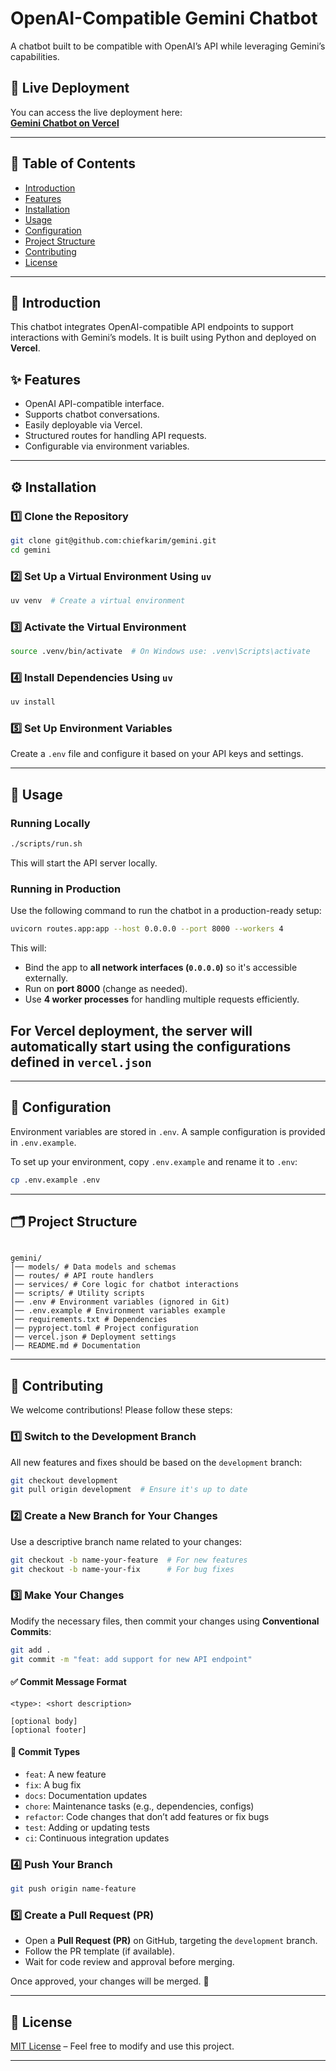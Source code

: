 # OpenAI-Compatible Gemini Chatbot

A chatbot built to be compatible with OpenAI’s API while leveraging Gemini’s capabilities.

## 🚀 Live Deployment

You can access the live deployment here:  
[**Gemini Chatbot on Vercel**](https://gemini-chiefkarim-chiefkarims-projects.vercel.app/docs)

---

## 📖 Table of Contents

- [Introduction](#-introduction)
- [Features](#-features)
- [Installation](#-installation)
- [Usage](#-usage)
- [Configuration](#-configuration)
- [Project Structure](#-project-structure)
- [Contributing](#-contributing)
- [License](#-license)

---

## 🌟 Introduction

This chatbot integrates OpenAI-compatible API endpoints to support interactions with Gemini’s models. It is built using Python and deployed on **Vercel**.

## ✨ Features

- OpenAI API-compatible interface.
- Supports chatbot conversations.
- Easily deployable via Vercel.
- Structured routes for handling API requests.
- Configurable via environment variables.

---

## ⚙️ Installation

### 1️⃣ Clone the Repository

```bash
git clone git@github.com:chiefkarim/gemini.git
cd gemini
```

### 2️⃣ Set Up a Virtual Environment Using `uv`

```bash
uv venv  # Create a virtual environment
```

### 3️⃣ Activate the Virtual Environment

```bash
source .venv/bin/activate  # On Windows use: .venv\Scripts\activate
```

### 4️⃣ Install Dependencies Using `uv`

```bash
uv install
```

### 5️⃣ Set Up Environment Variables

Create a `.env` file and configure it based on your API keys and settings.

---

## 🚀 Usage

### Running Locally

```bash
./scripts/run.sh
```

This will start the API server locally.

### Running in Production

Use the following command to run the chatbot in a production-ready setup:

```bash
uvicorn routes.app:app --host 0.0.0.0 --port 8000 --workers 4
```

This will:

- Bind the app to **all network interfaces (`0.0.0.0`)** so it's accessible externally.
- Run on **port 8000** (change as needed).
- Use **4 worker processes** for handling multiple requests efficiently.

## For **Vercel deployment**, the server will automatically start using the configurations defined in `vercel.json`

---

## 🔧 Configuration

Environment variables are stored in `.env`. A sample configuration is provided in `.env.example`.

To set up your environment, copy `.env.example` and rename it to `.env`:

```bash
cp .env.example .env
```

---

## 🗂️ Project Structure

```

gemini/
│── models/ # Data models and schemas
│── routes/ # API route handlers
│── services/ # Core logic for chatbot interactions
│── scripts/ # Utility scripts
│── .env # Environment variables (ignored in Git)
│── .env.example # Environment variables example
│── requirements.txt # Dependencies
│── pyproject.toml # Project configuration
│── vercel.json # Deployment settings
│── README.md # Documentation

```

---

## 🤝 Contributing

We welcome contributions! Please follow these steps:

### 1️⃣ Switch to the Development Branch

All new features and fixes should be based on the `development` branch:

```bash
git checkout development
git pull origin development  # Ensure it's up to date
```

### 2️⃣ Create a New Branch for Your Changes

Use a descriptive branch name related to your changes:

```bash
git checkout -b name-your-feature  # For new features
git checkout -b name-your-fix      # For bug fixes
```

### 3️⃣ Make Your Changes

Modify the necessary files, then commit your changes using **Conventional Commits**:

```bash
git add .
git commit -m "feat: add support for new API endpoint"
```

#### ✅ **Commit Message Format**

```
<type>: <short description>

[optional body]
[optional footer]
```

#### 📝 **Commit Types**

- `feat`: A new feature
- `fix`: A bug fix
- `docs`: Documentation updates
- `chore`: Maintenance tasks (e.g., dependencies, configs)
- `refactor`: Code changes that don’t add features or fix bugs
- `test`: Adding or updating tests
- `ci`: Continuous integration updates

### 4️⃣ Push Your Branch

```bash
git push origin name-feature
```

### 5️⃣ Create a Pull Request (PR)

- Open a **Pull Request (PR)** on GitHub, targeting the `development` branch.
- Follow the PR template (if available).
- Wait for code review and approval before merging.

Once approved, your changes will be merged. 🎉

---

## 📜 License

[MIT License](LICENSE) – Feel free to modify and use this project.

---
